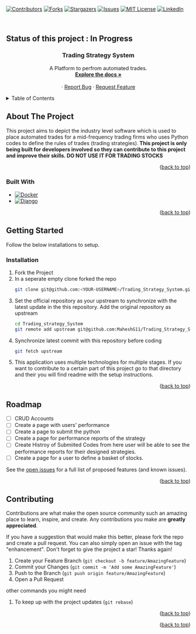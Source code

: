 <!-- Improved compatibility of back to top link: See: https://github.com/othneildrew/Best-README-Template/pull/73 -->
<a name="readme-top"></a>
<!--
*** Thanks for checking out the Best-README-Template. If you have a suggestion
*** that would make this better, please fork the repo and create a pull request
*** or simply open an issue with the tag "enhancement".
*** Don't forget to give the project a star!
*** Thanks again! Now go create something AMAZING! :D
-->



<!-- PROJECT SHIELDS -->
<!--
*** I'm using markdown "reference style" links for readability.
*** Reference links are enclosed in brackets [ ] instead of parentheses ( ).
*** See the bottom of this document for the declaration of the reference variables
*** for contributors-url, forks-url, etc. This is an optional, concise syntax you may use.
*** https://www.markdownguide.org/basic-syntax/#reference-style-links
-->
[![Contributors][contributors-shield]][contributors-url]
[![Forks][forks-shield]][forks-url]
[![Stargazers][stars-shield]][stars-url]
[![Issues][issues-shield]][issues-url]
[![MIT License][license-shield]][license-url]
[![LinkedIn][linkedin-shield]][linkedin-url]



<!-- PROJECT LOGO -->
<br />
<b><h2>Status of this project : In Progress</h2></b>
<div align="center">
<!--  <a href="https://github.com/MaheshG11/Trading_Strategy_System">
    <img src="images/logo.png" alt="Logo" width="80" height="80">
  </a> -->

<h3 align="center">Trading Strategy System</h3>

  <p align="center">
    A Platform to perfrom automated trades. 
    <br />
    <a href="https://github.com/MaheshG11/Trading_Strategy_System"><strong>Explore the docs »</strong></a>
    <br />
    <br />
 <!--   <a href="https://github.com/MaheshG11/Trading_Strategy_System">View Demo</a> -->
    ·
    <a href="https://github.com/MaheshG11/Trading_Strategy_System/issues/new?labels=bug&template=bug-report---.md">Report Bug</a>
    ·
    <a href="https://github.com/MaheshG11/Trading_Strategy_System/issues/new?labels=enhancement&template=feature-request---.md">Request Feature</a>
  </p>
</div>



<!-- TABLE OF CONTENTS -->
<details>
  <summary>Table of Contents</summary>
  <ol>
    <li>
      <a href="#about-the-project">About The Project</a>
      <ul>
        <li><a href="#built-with">Built With</a></li>
      </ul>
    </li>
    <li>
     <a href="#getting-started">Getting Started</a>
     <!--  <ul>
        <li><a href="#prerequisites">Prerequisites</a></li>
        <li><a href="#installation">Installation</a></li>
      </ul>-->
    </li>
 <!--    <li><a href="#usage">Usage</a></li>
    <li><a href="#roadmap">Roadmap</a></li>-->
    <li><a href="#contributing">Contributing</a></li>
  <!--  <li><a href="#license">License</a></li>
    <li><a href="#contact">Contact</a></li>
    <li><a href="#acknowledgments">Acknowledgments</a></li>-->
  </ol>
</details>



<!-- ABOUT THE PROJECT -->
## About The Project

<!--[![Product Name Screen Shot][product-screenshot]](https://example.com)-->

This project aims to depict the industry level software which is used to place automated trades for a mid-frequency trading firms who uses Python codes to define the rules of trades (trading strategies).<b> This project is only being built for developers involved so they can contribute to this project and improve their skills. DO NOT USE IT FOR TRADING STOCKS</b> 

<p align="right">(<a href="#readme-top">back to top</a>)</p>



### Built With

* [![Docker][Docker]][Docker-url]
* [![Django][Django]][Django-url]

<p align="right">(<a href="#readme-top">back to top</a>)</p>



<!-- GETTING STARTED -->
## Getting Started

Follow the below installations to setup.
<!--
### Prerequisites

This is an example of how to list things you need to use the software and how to install them.
* npm
  ```sh
  npm install npm@latest -g
  ```-->

### Installation

1. Fork the Project
2. In a seperate empty clone forked the repo
    ```sh
    git clone git@github.com:<YOUR-USERNAME>/Trading_Strategy_System.git
    ```
3. Set the official repository as your upstream to synchronize with the latest update in the this repository. Add the original repository as upstream 
    ```sh
    cd Trading_strategy_System
    git remote add upstream git@github.com:MaheshG11/Trading_Strategy_System.git`)
    ```
4. Synchronize latest commit with this repository before coding 
    ```sh
    git fetch upstream
    ```
5. This application uses multiple technologies for multiple stages. If you want to contribute to a certain part of this project go to that directory and their you will find readme with the setup instructions.


<p align="right">(<a href="#readme-top">back to top</a>)</p>



<!-- USAGE EXAMPLES -->
<!--
## Usage

Use this space to show useful examples of how a project can be used. Additional screenshots, code examples and demos work well in this space. You may also link to more resources.

_For more examples, please refer to the [Documentation](https://example.com)_

<p align="right">(<a href="#readme-top">back to top</a>)</p>

-->

<!-- ROADMAP -->
## Roadmap

- [ ] CRUD Accounts
- [ ] Create a page with users' performance 
- [ ] Create a page to submit the python
- [ ] Create a page for performance reports of the strategy
- [ ] Create Histroy of Submiited Codes from here user will be able to see the performance reports for their designed strategies.
- [ ] Create a page for a user to define a basket of stocks.

See the [open issues](https://github.com/MaheshG11/Trading_Strategy_System/issues) for a full list of proposed features (and known issues).

<p align="right">(<a href="#readme-top">back to top</a>)</p>



<!-- CONTRIBUTING -->
## Contributing

Contributions are what make the open source community such an amazing place to learn, inspire, and create. Any contributions you make are **greatly appreciated**.

If you have a suggestion that would make this better, please fork the repo and create a pull request. You can also simply open an issue with the tag "enhancement".
Don't forget to give the project a star! Thanks again!


1. Create your Feature Branch (`git checkout -b feature/AmazingFeature`)
2. Commit your Changes (`git commit -m 'Add some AmazingFeature'`)
3. Push to the Branch (`git push origin feature/AmazingFeature`)
4. Open a Pull Request

other commands you might need
1) To keep up with the project updates (`git rebase`)
<p align="right">(<a href="#readme-top">back to top</a>)</p>



<!-- LICENSE -->
<!--## License

Distributed under the MIT License. See `LICENSE.txt` for more information.

<p align="right">(<a href="#readme-top">back to top</a>)</p>
 -->


<!-- CONTACT -->
<!--## Contact

Your Name - [@twitter_handle](https://twitter.com/twitter_handle) - email@email_client.com

Project Link: [https://github.com/MaheshG11/Trading_Strategy_System](https://github.com/MaheshG11/Trading_Strategy_System)

<p align="right">(<a href="#readme-top">back to top</a>)</p>


 -->
<!-- ACKNOWLEDGMENTS -->
<!--## Acknowledgments

* []()
* []()
* []()
-->
<p align="right">(<a href="#readme-top">back to top</a>)</p>


<!-- MARKDOWN LINKS & IMAGES -->
<!-- https://www.markdownguide.org/basic-syntax/#reference-style-links -->
[contributors-shield]: https://img.shields.io/github/contributors/MaheshG11/Trading_Strategy_System.svg?style=for-the-badge
[contributors-url]: https://github.com/MaheshG11/Trading_Strategy_System/graphs/contributors
[forks-shield]: https://img.shields.io/github/forks/MaheshG11/Trading_Strategy_System.svg?style=for-the-badge
[forks-url]: https://github.com/MaheshG11/Trading_Strategy_System/network/members
[stars-shield]: https://img.shields.io/github/stars/MaheshG11/Trading_Strategy_System.svg?style=for-the-badge
[stars-url]: https://github.com/MaheshG11/Trading_Strategy_System/stargazers
[issues-shield]: https://img.shields.io/github/issues/MaheshG11/Trading_Strategy_System.svg?style=for-the-badge
[issues-url]: https://github.com/MaheshG11/Trading_Strategy_System/issues
[license-shield]: https://img.shields.io/github/license/MaheshG11/Trading_Strategy_System.svg?style=for-the-badge
[license-url]: https://github.com/MaheshG11/Trading_Strategy_System/blob/master/LICENSE.txt
[linkedin-shield]: https://img.shields.io/badge/-LinkedIn-black.svg?style=for-the-badge&logo=linkedin&colorB=555
[linkedin-url]: https://linkedin.com/in/mahesh-ghumare-37894a200
[product-screenshot]: images/screenshot.png
[Next.js]: https://img.shields.io/badge/next.js-000000?style=for-the-badge&logo=nextdotjs&logoColor=white
[Next-url]: https://nextjs.org/
[Django]:https://img.shields.io/badge/Django-092E20?style=for-the-badge&logo=django&logoColor=green
[Django-url]:https://www.djangoproject.com/
[Docker]:https://img.shields.io/badge/docker-%230db7ed.svg?style=for-the-badge&logo=docker&logoColor=white
[Docker-url]:https://www.docker.com/

[React.js]: https://img.shields.io/badge/React-20232A?style=for-the-badge&logo=react&logoColor=61DAFB
[React-url]: https://reactjs.org/
[Vue.js]: https://img.shields.io/badge/Vue.js-35495E?style=for-the-badge&logo=vuedotjs&logoColor=4FC08D
[Vue-url]: https://vuejs.org/
[Angular.io]: https://img.shields.io/badge/Angular-DD0031?style=for-the-badge&logo=angular&logoColor=white
[Angular-url]: https://angular.io/
[Svelte.dev]: https://img.shields.io/badge/Svelte-4A4A55?style=for-the-badge&logo=svelte&logoColor=FF3E00
[Svelte-url]: https://svelte.dev/
[Laravel.com]: https://img.shields.io/badge/Laravel-FF2D20?style=for-the-badge&logo=laravel&logoColor=white
[Laravel-url]: https://laravel.com
[Bootstrap.com]: https://img.shields.io/badge/Bootstrap-563D7C?style=for-the-badge&logo=bootstrap&logoColor=white
[Bootstrap-url]: https://getbootstrap.com
[JQuery.com]: https://img.shields.io/badge/jQuery-0769AD?style=for-the-badge&logo=jquery&logoColor=white
[JQuery-url]: https://jquery.com 
